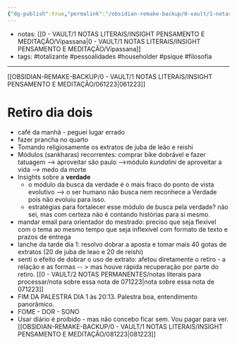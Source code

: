 ```yaml
---
{"dg-publish":true,"permalink":"/obsidian-remake-backup/0-vault/1-notas-literais/insight-pensamento-e-meditacao/071223/","tags":["totalizante","pessoalidades","householder","psique","filosofia"],"dgHomeLink":true,"dgShowLocalGraph":true,"dgShowFileTree":true,"dgEnableSearch":true,"noteIcon":""}
---
```



- notas: [[0 - VAULT/1 NOTAS LITERAIS/INSIGHT PENSAMENTO E MEDITAÇÃO/Vipassana\|0 - VAULT/1 NOTAS LITERAIS/INSIGHT PENSAMENTO E MEDITAÇÃO/Vipassana]]
- tags: #totalizante #pessoalidades #householder #psique #filosofia 

---

[[OBSIDIAN-REMAKE-BACKUP/0 - VAULT/1 NOTAS LITERAIS/INSIGHT PENSAMENTO E MEDITAÇÃO/061223\|061223]]

# Retiro dia dois

- café da manhã - peguei lugar errado
- fazer prancha no quarto
- Tomando religiosamente os extratos de juba de leão e reishi
- Módulos (sankharas) recorrentes: comprar bike dobrável e fazer tatuagem --> aproveitar são paulo -->módulo *kundalini* de aproveitar a vida --> medo da morte
- Insights sobre a **verdade**
	- o módulo da busca da verdade é o mais fraco do ponto de vista evolutivo --> o ser humano não busca nem reconhece a Verdade pois não evoluiu para isso.
	- estratégias para fortalecer esse módulo de busca pela verdade? não sei, mas com certeza não é contando histórias para si mesmo.
- mandar email para orientador do mestrado: preciso que seja flexível com o tema ao mesmo tempo que seja inflexível com formato de texto e prazos de entrega
- lanche da tarde dia 1: resolvo dobrar a aposta e tomar mais 40 gotas de extratos (20 de juba de leao e 20 de reishi)
- senti o efeito de dobrar o uso de extrato: afetou diretamente o retiro - a relação e as formas -- > mas houve rápida recuperação por parte do retiro. [[0 - VAULT/2 NOTAS PERMANENTES/notas literais para processar/nota sobre essa nota de 071223\|nota sobre essa nota de 071223]]
- FIM DA PALESTRA DIA 1 às 20:13. Palestra boa, entendimento panorâmico.
- FOME - DOR -  SONO
- Usar diário é proibido - mas não concebo ficar sem. Vou pagar para ver.
[[OBSIDIAN-REMAKE-BACKUP/0 - VAULT/1 NOTAS LITERAIS/INSIGHT PENSAMENTO E MEDITAÇÃO/081223\|081223]]